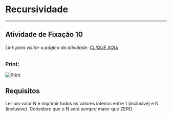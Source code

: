 # Recursividade  

---

## Atividade de Fixação 10  

###### Link para visitar a página da atividade: [CLIQUE AQUI](http://htmlpreview.github.io/?)

### Print:

![Print]()

## Requisitos

Ler um valor N e imprimir todos os valores inteiros entre 1 (inclusive) e N (inclusive). Considere que o N será sempre maior que ZERO.  
 